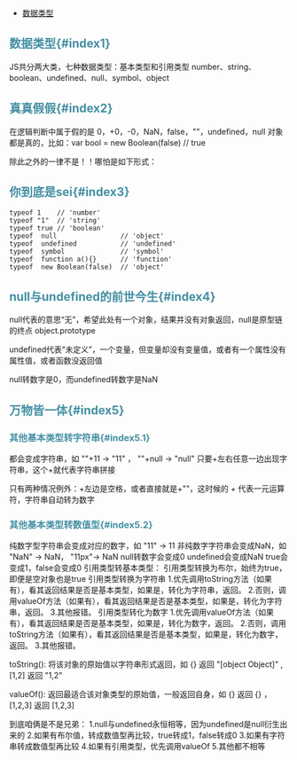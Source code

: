 * [数据类型](#index1)

## <font color="4590a3">数据类型{#index1}</font>
  JS共分两大类，七种数据类型：基本类型和引用类型
  number、string、boolean、undefined、null、symbol、object

## <font color="4590a3">真真假假{#index2}</font>
在逻辑判断中属于假的是 0，+0，-0，NaN，false，""，undefined，null
  对象都是真的，比如：var bool = new Boolean(false)  // true

除此之外的一律不是！！哪怕是如下形式：
## <font color="4590a3">你到底是sei{#index3}</font>
```
typeof 1    // 'number'
typeof "1"  // 'string'
typeof true // 'boolean'
typeof  null				// 'object'
typeof	undefined			// 'undefined'
typeof	symbol				// 'symbol'
typeof	function a(){} 		// 'function'
typeof  new Boolean(false) 	// 'object'
```


## <font color="4590a3">null与undefined的前世今生{#index4}</font>

null代表的意思“无”，希望此处有一个对象，结果并没有对象返回，null是原型链的终点 object.prototype

undefined代表“未定义”，一个变量，但变量却没有变量值，或者有一个属性没有属性值，或者函数没返回值

null转数字是0，而undefined转数字是NaN


## <font color="4590a3">万物皆一体{#index5}</font>

### <font color="4590a3">其他基本类型转字符串{#index5.1}</font>

都会变成字符串，如 ""+11 → "11" ， ""+null → "null" 
只要+左右任意一边出现字符串，这个+就代表字符串拼接

只有两种情况例外：+左边是空格，或者直接就是+""，这时候的 + 代表一元运算符，字符串自动转为数字

### <font color="4590a3">其他基本类型转数值型{#index5.2}</font>

纯数字型字符串会变成对应的数字，如 "11" → 11
非纯数字字符串会变成NaN，如 "NaN" → NaN， "11px"→ NaN
		null转数字会变成0
		undefined会变成NaN
		true会变成1，false会变成0
引用类型转基本类型：
	引用类型转换为布尔，始终为true，即便是空对象也是true
	引用类型转换为字符串
		1.优先调用toString方法（如果有），看其返回结果是否是基本类型，如果是，转化为字符串，返回。
		2.否则，调用valueOf方法（如果有），看其返回结果是否是基本类型，如果是，转化为字符串，返回。
		3.其他报错。
	引用类型转化为数字
		1.优先调用valueOf方法（如果有），看其返回结果是否是基本类型，如果是，转化为数字，返回。
		2.否则，调用toString方法（如果有），看其返回结果是否是基本类型，如果是，转化为数字，返回。
		3.其他报错。
		
toString():
将该对象的原始值以字符串形式返回，如 {} 返回 "[object Object]" , [1,2] 返回 "1,2"

valueOf():
返回最适合该对象类型的原始值，一般返回自身，如 {} 返回 {} ，[1,2,3] 返回 [1,2,3]


到底咱俩是不是兄弟：
1.null与undefined永恒相等，因为undefined是null衍生出来的
2.如果有布尔值，转成数值型再比较，true转成1，false转成0
3.如果有字符串转成数值型再比较
4.如果有引用类型，优先调用valueOf
5.其他都不相等